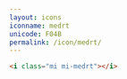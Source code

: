 ```yaml
---
layout: icons
iconname: medrt
unicode: F04B
permalink: /icon/medrt/
---
```


``` html
<i class="mi mi-medrt"></i>
```

